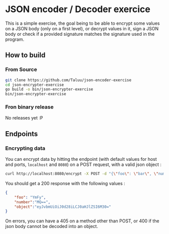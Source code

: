 JSON encoder / Decoder exercice
===============================

This is a simple exercise, the goal being to be able to encrypt some values on a
JSON body (only on a first level), or decrypt values in it, sign a JSON body or 
check if a provided signature matches the signature used in the program.

How to build
------------
### From Source

```bash
git clone https://github.com/Taluu/json-encoder-exercise
cd json-encrypter-exercise
go build -o bin/json-encrypter-exercise
bin/json-encrypter-exercise
```

### Fron binary release
No releases yet :P

Endpoints
---------
### Encrypting data
You can encrypt data by hitting the endpoint (with default values for host and
ports, `localhost` and `8080`) on a POST request, with a valid json object :

```bash
curl http://localhost:8080/encrypt -X POST -d "{\"foo\": \"bar\", \"number\": 1, \"object\": {\"one\": \"two\", \"three\": 3}}"
```

You should get a 200 response with the following values :

```json
{
    "foo": "YmFy",
    "number":"MQ==",
    "object":"eyJvbmUiOiJ0d28iLCJ0aHJlZSI6M30="
}
```

On errors, you can have a 405 on a method other than POST, or 400 if the json body cannot be decoded into an object.
